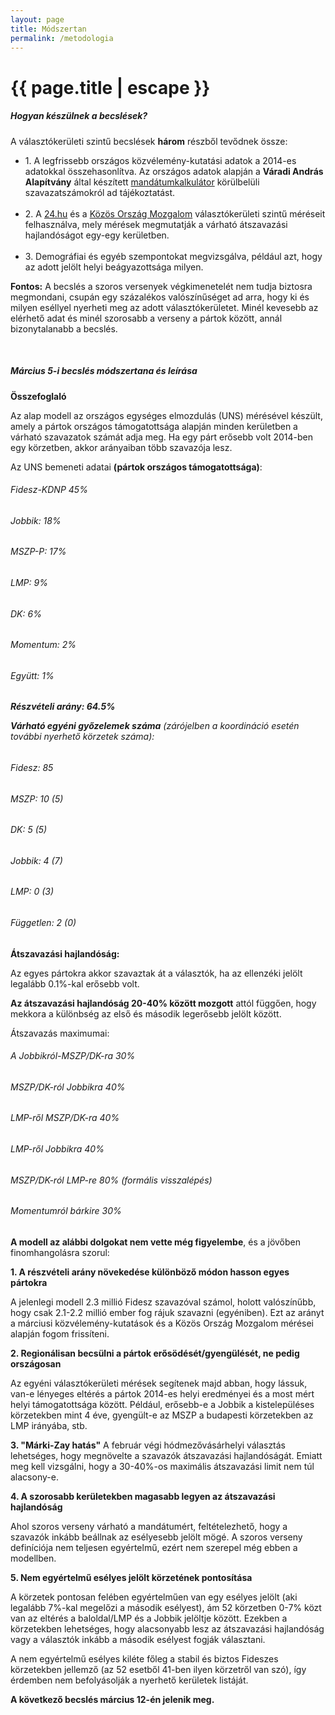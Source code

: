 ```yaml
---
layout: page
title: Módszertan
permalink: /metodologia
---
```


<h1 class="page-title">{{ page.title | escape }}</h1>
    
<div class="section">
    <div class="row">
          <div class="col s12">
		  <h5>Hogyan készülnek a becslések?</h5> 
<p class="light">A választókerületi szintű becslések <strong>három</strong> részből tevődnek össze:</p>

<ul>
<li>1. A legfrissebb országos közvélemény-kutatási adatok a 2014-es adatokkal összehasonlítva. Az országos adatok alapján a <strong>Váradi András Alapítvány</strong> által készített <a href="http://vaa.hu/mandatumkalkulator">mandátumkalkulátor</a> körülbelüli szavazatszámokról ad tájékoztatást.</li>
<br/>
<li>2. A <a href="https://24.hu/csatater/">24.hu</a> és a <a href="https://kozosorszagmozgalom.hu/kozvelemenykutatas/">Közös Ország Mozgalom</a> választókerületi szintű méréseit felhasználva, mely mérések megmutatják a várható átszavazási hajlandóságot egy-egy kerületben.</li>
<br/>
<li>3. Demográfiai és egyéb szempontokat megvizsgálva, például azt, hogy az adott jelölt helyi beágyazottsága milyen.</li> 
</ul>
<p><strong>Fontos:</strong> A becslés a szoros versenyek végkimenetelét nem tudja biztosra megmondani, csupán egy százalékos valószínűséget ad arra, hogy ki és milyen eséllyel nyerheti meg az adott választókerületet. Minél kevesebb az elérhető adat és minél szorosabb a verseny a pártok között, annál bizonytalanabb a becslés.</p>
<br/>
<h5 id="0305">Március 5-i becslés módszertana és leírása</h5>

<p><strong>Összefoglaló</strong></p>

<p>Az alap modell az országos egységes elmozdulás (UNS) mérésével készült, amely a pártok országos támogatottsága alapján minden kerületben a várható szavazatok számát adja meg. Ha egy párt erősebb volt 2014-ben egy körzetben, akkor arányaiban több szavazója lesz.</p>

<p>Az UNS bemeneti adatai <strong>(pártok országos támogatottsága)</strong>:</p>
<h6>Fidesz-KDNP 45%</h6>
<h6>Jobbik: 18%</h6>
<h6>MSZP-P: 17%</h6>
<h6>LMP: 9%</h6>
<h6>DK: 6%</h6>
<h6>Momentum: 2%</h6>
<h6>Együtt: 1%</h6>
<h6>
<h6><strong>Részvételi arány: 64.5%</strong>

<p><strong>Várható egyéni győzelemek száma</strong> (zárójelben a koordináció esetén további nyerhető körzetek száma):</p>
<h6>Fidesz: 85</h6>
<h6>MSZP: 10 (5)</h6>
<h6>DK: 5 (5)</h6>
<h6>Jobbik: 4 (7)</h6>
<h6>LMP: 0 (3)</h6>
<h6>Független: 2 (0)</h6>

<p><strong>Átszavazási hajlandóság:</strong></p>

<p>Az egyes pártokra akkor szavaztak át a választók, ha az ellenzéki jelölt legalább 0.1%-kal erősebb volt.</p>

<p><strong>Az átszavazási hajlandóság 20-40% között mozgott</strong> attól függően, hogy mekkora a különbség az első és második legerősebb jelölt között.</p>
Átszavazás maximumai:
<h6>A Jobbikról-MSZP/DK-ra 30%</h6>
<h6>MSZP/DK-ról Jobbikra 40%</h6>
<h6>LMP-ről MSZP/DK-ra 40%</h6>
<h6>LMP-ről Jobbikra 40%</h6>
<h6>MSZP/DK-ról LMP-re 80% (formális visszalépés)</h6>
<h6>Momentumról bárkire 30%</h6>

<p><strong>A modell az alábbi dolgokat nem vette még figyelembe</strong>, és a jövőben finomhangolásra szorul:</p>

<p><strong>1. A részvételi arány növekedése különböző módon hasson egyes pártokra</strong></p>

<p>A jelenlegi modell 2.3 millió Fidesz szavazóval számol, holott valószínűbb, hogy csak 2.1-2.2 millió ember fog rájuk szavazni (egyéniben). Ezt az arányt a márciusi közvélemény-kutatások és a Közös Ország Mozgalom mérései alapján fogom frissíteni.</p>

<p><strong>2. Regionálisan becsülni a pártok erősödését/gyengülését, ne pedig országosan</strong></p>

<p>Az egyéni választókerületi mérések segítenek majd abban, hogy lássuk, van-e lényeges eltérés a pártok 2014-es helyi eredményei és a most mért helyi támogatottsága között. Például, erősebb-e a Jobbik a kistelepüléses körzetekben mint 4 éve, gyengült-e az MSZP a budapesti körzetekben az LMP irányába, stb.</p>

<p><strong>3. "Márki-Zay hatás"</strong>
A február végi hódmezővásárhelyi választás lehetséges, hogy megnövelte a szavazók átszavazási hajlandóságát. Emiatt meg kell vizsgálni, hogy a 30-40%-os maximális átszavazási limit nem túl alacsony-e.</p>

<p><strong>4. A szorosabb kerületekben magasabb legyen az átszavazási hajlandóság</strong></p>

<p>Ahol szoros verseny várható a mandátumért, feltételezhető, hogy a szavazók inkább beállnak az esélyesebb jelölt mögé. A szoros verseny definíciója nem teljesen egyértelmű, ezért nem szerepel még ebben a modellben.

<p><strong>5. Nem egyértelmű esélyes jelölt körzetének pontosítása</strong></p>

<p>A körzetek pontosan felében egyértelműen van egy esélyes jelölt (aki legalább 7%-kal megelőzi a második esélyest), ám 52 körzetben 0-7% közt van az eltérés a baloldal/LMP és a Jobbik jelöltje között. Ezekben a körzetekben lehetséges, hogy alacsonyabb lesz az átszavazási hajlandóság vagy a választók inkább a második esélyest fogják választani.</p>

<p>A nem egyértelmű esélyes kiléte főleg a stabil és biztos Fideszes körzetekben jellemző (az 52 esetből 41-ben ilyen körzetről van szó), így érdemben nem befolyásolják a nyerhető kerületek listáját.</p>

<p><strong>A következő becslés március 12-én jelenik meg.</strong></p>
    